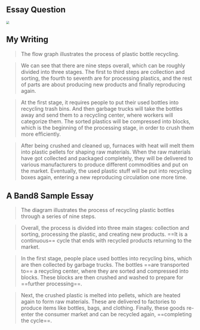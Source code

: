 ## Essay Question

<img src="/Users/qinhao/Code/MdWorkSpace/IELTS Learning/Writing Task/Writing Task1/img/16_Test4_Task1.png" style="zoom:50%;" />

## My Writing

> The flow graph illustrates the process of plastic bottle recycling.

> We can see that there are nine steps overall, which can be roughly divided into three stages. The first to third steps are collection and sorting, the fourth to seventh are for processing plastics, and the rest of parts are about producing new products and finally reproducing again.

> At the first stage, it requires people to put their used bottles into recycling trash bins. And then garbage trucks will take the bottles away and send them to a recycling center, where workers will categorize them. The sorted plastics will be compressed into blocks, which is the beginning of the processing stage, in order to crush them more efficiently.

> After being crushed and cleaned up, furnaces with heat will melt them into plastic pellets for shaping raw materials. When the raw materials have got collected and packaged completely, they will be delivered to various manufacturers to produce different commodities and put on the market. Eventually, the used plastic stuff will be put into recycling boxes again, entering a new reproducing circulation one more time.

## A Band8 Sample Essay

> The diagram illustrates the process of recycling plastic bottles through a series of nine steps.

> Overall, the process is divided into three main stages: collection and sorting, processing the plastic, and creating new products. ==It is a continuous== cycle that ends with recycled products returning to the market.

> In the first stage, people place used bottles into recycling bins, which are then collected by garbage trucks. The bottles ==are transported to== a recycling center, where they are sorted and compressed into blocks. These blocks are then crushed and washed to prepare for ==further processing==.

> Next, the crushed plastic is melted into pellets, which are heated again to form raw materials. These are delivered to factories to produce items like bottles, bags, and clothing. Finally, these goods re-enter the consumer market and can be recycled again, ==completing the cycle==.